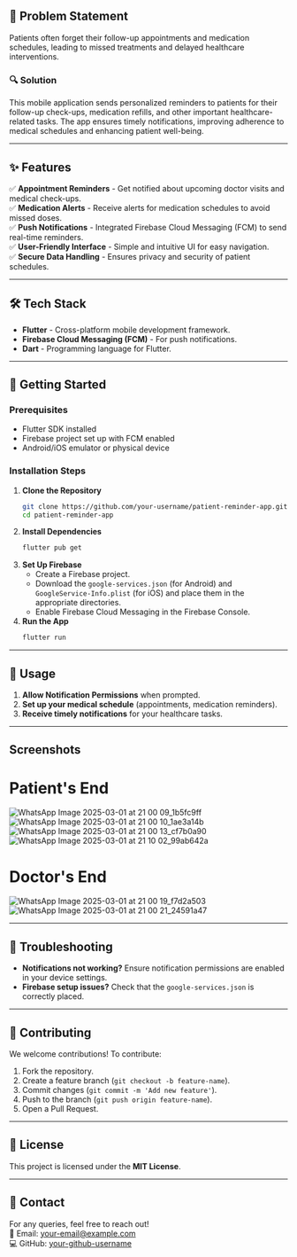 
## 🏥 Problem Statement
Patients often forget their follow-up appointments and medication schedules, leading to missed treatments and delayed healthcare interventions.

### 🔍 Solution
This mobile application sends personalized reminders to patients for their follow-up check-ups, medication refills, and other important healthcare-related tasks. The app ensures timely notifications, improving adherence to medical schedules and enhancing patient well-being.

---

## ✨ Features
✅ **Appointment Reminders** - Get notified about upcoming doctor visits and medical check-ups.  
✅ **Medication Alerts** - Receive alerts for medication schedules to avoid missed doses.  
✅ **Push Notifications** - Integrated Firebase Cloud Messaging (FCM) to send real-time reminders.  
✅ **User-Friendly Interface** - Simple and intuitive UI for easy navigation.  
✅ **Secure Data Handling** - Ensures privacy and security of patient schedules.

---

## 🛠️ Tech Stack
- **Flutter** - Cross-platform mobile development framework.  
- **Firebase Cloud Messaging (FCM)** - For push notifications.  
- **Dart** - Programming language for Flutter.

---

## 🚀 Getting Started
### Prerequisites
- Flutter SDK installed  
- Firebase project set up with FCM enabled  
- Android/iOS emulator or physical device

### Installation Steps
1. **Clone the Repository**
   ```bash
   git clone https://github.com/your-username/patient-reminder-app.git
   cd patient-reminder-app
   ```
2. **Install Dependencies**
   ```bash
   flutter pub get
   ```
3. **Set Up Firebase**
   - Create a Firebase project.
   - Download the `google-services.json` (for Android) and `GoogleService-Info.plist` (for iOS) and place them in the appropriate directories.
   - Enable Firebase Cloud Messaging in the Firebase Console.
4. **Run the App**
   ```bash
   flutter run
   ```

---

## 📌 Usage
1. **Allow Notification Permissions** when prompted.
2. **Set up your medical schedule** (appointments, medication reminders).
3. **Receive timely notifications** for your healthcare tasks.

---
## Screenshots
# Patient's End
![WhatsApp Image 2025-03-01 at 21 00 09_1b5fc9ff](https://github.com/user-attachments/assets/ff544032-ba7e-421e-9393-fc97a51be77a)
![WhatsApp Image 2025-03-01 at 21 00 10_1ae3a14b](https://github.com/user-attachments/assets/84109f9c-b85a-4d32-97b2-348a24ce2f34)
![WhatsApp Image 2025-03-01 at 21 00 13_cf7b0a90](https://github.com/user-attachments/assets/9c45c39f-06e2-4678-9ff4-0ecde92e81fe)
![WhatsApp Image 2025-03-01 at 21 10 02_99ab642a](https://github.com/user-attachments/assets/0d7e5ac1-f6ac-4bb6-9f46-95f5411da176)
# Doctor's End
![WhatsApp Image 2025-03-01 at 21 00 19_f7d2a503](https://github.com/user-attachments/assets/4082ec5d-3485-4376-bd43-4b094a781e1c)
![WhatsApp Image 2025-03-01 at 21 00 21_24591a47](https://github.com/user-attachments/assets/0428bb68-9f67-421b-a6b1-e33aa61dde98)



---

## 🔧 Troubleshooting
- **Notifications not working?** Ensure notification permissions are enabled in your device settings.
- **Firebase setup issues?** Check that the `google-services.json` is correctly placed.

---

## 🤝 Contributing
We welcome contributions! To contribute:
1. Fork the repository.
2. Create a feature branch (`git checkout -b feature-name`).
3. Commit changes (`git commit -m 'Add new feature'`).
4. Push to the branch (`git push origin feature-name`).
5. Open a Pull Request.

---

## 📝 License
This project is licensed under the **MIT License**.

---

## 📩 Contact
For any queries, feel free to reach out!  
📧 Email: [your-email@example.com](mailto:your-email@example.com)  
💻 GitHub: [your-github-username](https://github.com/your-github-username)


